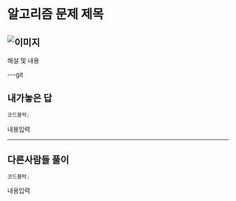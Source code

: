 # 알고리즘 문제 제목

## ![이미지]()

해설 및 내용

---git

## 내가놓은 답

```js
코드블럭;
```

내용입력

---

## 다른사람들 풀이

```js
코드블럭;
```

내용입력
